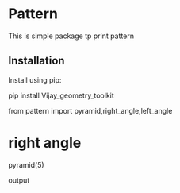 # Pattern
This is simple package tp print pattern

## Installation
Install using pip:

pip install Vijay_geometry_toolkit

from pattern import pyramid,right_angle,left_angle

# right angle

pyramid(5)


output

